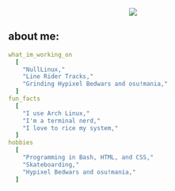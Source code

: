 <p align="center">
  <img src="https://capsule-render.vercel.app/api?type=rounded&height=180&color=gradient&text=hey,%20i'm%20nh_&textBg=false&fontColor=000000&desc=gamer,%20tech%20nerd,%20and%20proud%20arch%20user&descAlignY=78"/>
</p>
<h2>about me:</h2>

```yaml
what_im_working_on
  [
    "NullLinux,"
    "Line Rider Tracks,"
    "Grinding Hypixel Bedwars and osu!mania,"
  ]
fun_facts
  [
    "I use Arch Linux,"
    "I'm a terminal nerd,"
    "I love to rice my system,"
  ]
hobbies
  [
    "Programming in Bash, HTML, and CSS,"
    "Skateboarding,"
    "Hypixel Bedwars and osu!mania,"
  ]
```
